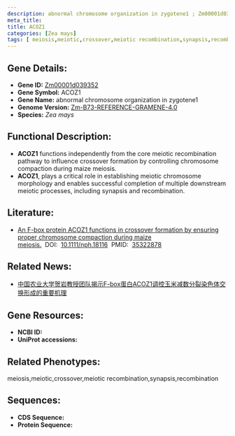 ```yaml
---
description: abnormal chromosome organization in zygotene1 ; Zm00001d039352 ; Zea mays
meta_title:
title: ACOZ1
categories: [Zea mays]
tags: [ meiosis,meiotic,crossover,meiotic recombination,synapsis,recombination ]
---
```


## Gene Details:
- **Gene ID:**	[Zm00001d039352]()
- **Gene Symbol:** ACOZ1
- **Gene Name:** abnormal chromosome organization in zygotene1
- **Genome Version:** [Zm-B73-REFERENCE-GRAMENE-4.0]()
- **Species:** *Zea mays*

## Functional Description:
   - **ACOZ1** functions independently from the core meiotic recombination pathway to influence crossover formation by controlling chromosome compaction during maize meiosis.
   - **ACOZ1**, plays a critical role in establishing meiotic chromosome morphology and enables successful completion of multiple downstream meiotic processes, including synapsis and recombination.

## Literature:
   - [An F-box protein ACOZ1 functions in crossover formation by ensuring proper chromosome compaction during maize meiosis.]( https://nph.onlinelibrary.wiley.com/doi/10.1111/nph.18116)&nbsp;&nbsp;DOI:&nbsp;&nbsp;[10.1111/nph.18116](https://nph.onlinelibrary.wiley.com/doi/10.1111/nph.18116)&nbsp;&nbsp;PMID:&nbsp;&nbsp;[35322878](https://pubmed.ncbi.nlm.nih.gov/35322878/)

## Related News:
   - [中国农业大学贺岩教授团队揭示F-box蛋白ACOZ1调控玉米减数分裂染色体交换形成的重要机理](https://mp.weixin.qq.com/s?__biz=MzIyOTY2NDYyNQ==&mid=2247536748&idx=7&sn=1d9bca7deda997b2c35c616b9e1d4aad&chksm=e8bd2272dfcaab643f45bf51819337d46cf7a40badf6a951888e157564f5d19f02d6c47ddc17&scene=27#wechat_redirect)

## Gene Resources:
- **NCBI ID:** [](https://www.ncbi.nlm.nih.gov/gene/?term=)
- **UniProt accessions:** [](https://www.uniprot.org/uniprotkb//entry)

## Related Phenotypes:
meiosis,meiotic,crossover,meiotic recombination,synapsis,recombination

## Sequences:
- **CDS Sequence:**
- **Protein Sequence:**
